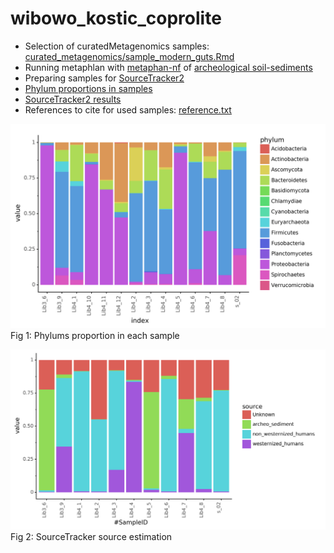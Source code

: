 # wibowo_kostic_coprolite

- Selection of curatedMetagenomics samples: [curated_metagenomics/sample_modern_guts.Rmd](curated_metagenomics/sample_modern_guts.Rmd)
- Running metaphlan with [metaphan-nf](https://github.com/maxibor/metaphlan-nf) of [archeological soil-sediments](PRJEB18629)
- Preparing samples for [SourceTracker2](create_st2_inputs.ipynb)
- [Phylum proportions in samples](create_st2_inputs.ipynb)
- [SourceTracker2 results](sourcetracker2)
- References to cite for used samples: [reference.txt](reference.txt)


![](wib_phylums.png)
Fig 1: Phylums proportion in each sample

![](sourcetracker2/sourcetracker2_sources.png)
Fig 2: SourceTracker source estimation